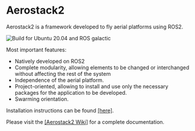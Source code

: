 # Aerostack2

Aerostack2 is a framework developed to fly aerial platforms using ROS2.

![Build for Ubuntu 20.04 and ROS galactic](https://github.com/aerostack2-developers/aerostack2/actions/workflows/build-galactic.yml/badge.svg)

Most important features:
- Natively developed on ROS2
- Complete modularity, allowing elements to be changed or interchanged without affecting the rest of the system
- Independence of the aerial platform.
- Project-oriented, allowing to install and use only the necessary packages for the application to be developed. 
- Swarming orientation.

Installation instructions can be found [[here]](https://github.com/aerostack2-developers/aerostack2/wiki/Install-Aerostack2).

Please visit the [[Aerostack2 Wiki]](https://github.com/aerostack2-developers/aerostack2/wiki) for a complete documentation.
